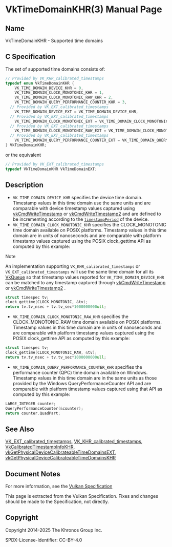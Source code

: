 # VkTimeDomainKHR(3) Manual Page

## Name

VkTimeDomainKHR - Supported time domains



## [](#_c_specification)C Specification

The set of supported time domains consists of:

```c++
// Provided by VK_KHR_calibrated_timestamps
typedef enum VkTimeDomainKHR {
    VK_TIME_DOMAIN_DEVICE_KHR = 0,
    VK_TIME_DOMAIN_CLOCK_MONOTONIC_KHR = 1,
    VK_TIME_DOMAIN_CLOCK_MONOTONIC_RAW_KHR = 2,
    VK_TIME_DOMAIN_QUERY_PERFORMANCE_COUNTER_KHR = 3,
  // Provided by VK_EXT_calibrated_timestamps
    VK_TIME_DOMAIN_DEVICE_EXT = VK_TIME_DOMAIN_DEVICE_KHR,
  // Provided by VK_EXT_calibrated_timestamps
    VK_TIME_DOMAIN_CLOCK_MONOTONIC_EXT = VK_TIME_DOMAIN_CLOCK_MONOTONIC_KHR,
  // Provided by VK_EXT_calibrated_timestamps
    VK_TIME_DOMAIN_CLOCK_MONOTONIC_RAW_EXT = VK_TIME_DOMAIN_CLOCK_MONOTONIC_RAW_KHR,
  // Provided by VK_EXT_calibrated_timestamps
    VK_TIME_DOMAIN_QUERY_PERFORMANCE_COUNTER_EXT = VK_TIME_DOMAIN_QUERY_PERFORMANCE_COUNTER_KHR,
} VkTimeDomainKHR;
```

or the equivalent

```c++
// Provided by VK_EXT_calibrated_timestamps
typedef VkTimeDomainKHR VkTimeDomainEXT;
```

## [](#_description)Description

- `VK_TIME_DOMAIN_DEVICE_KHR` specifies the device time domain. Timestamp values in this time domain use the same units and are comparable with device timestamp values captured using [vkCmdWriteTimestamp](https://registry.khronos.org/vulkan/specs/latest/man/html/vkCmdWriteTimestamp.html) or [vkCmdWriteTimestamp2](https://registry.khronos.org/vulkan/specs/latest/man/html/vkCmdWriteTimestamp2.html) and are defined to be incrementing according to the [`timestampPeriod`](https://registry.khronos.org/vulkan/specs/latest/html/vkspec.html#limits-timestampPeriod) of the device.
- `VK_TIME_DOMAIN_CLOCK_MONOTONIC_KHR` specifies the CLOCK\_MONOTONIC time domain available on POSIX platforms. Timestamp values in this time domain are in units of nanoseconds and are comparable with platform timestamp values captured using the POSIX clock\_gettime API as computed by this example:

Note

An implementation supporting `VK_KHR_calibrated_timestamps` or `VK_EXT_calibrated_timestamps` will use the same time domain for all its [VkQueue](https://registry.khronos.org/vulkan/specs/latest/man/html/VkQueue.html) so that timestamp values reported for `VK_TIME_DOMAIN_DEVICE_KHR` can be matched to any timestamp captured through [vkCmdWriteTimestamp](https://registry.khronos.org/vulkan/specs/latest/man/html/vkCmdWriteTimestamp.html) or [vkCmdWriteTimestamp2](https://registry.khronos.org/vulkan/specs/latest/man/html/vkCmdWriteTimestamp2.html) .

```c
struct timespec tv;
clock_gettime(CLOCK_MONOTONIC, &tv);
return tv.tv_nsec + tv.tv_sec*1000000000ull;
```

- `VK_TIME_DOMAIN_CLOCK_MONOTONIC_RAW_KHR` specifies the CLOCK\_MONOTONIC\_RAW time domain available on POSIX platforms. Timestamp values in this time domain are in units of nanoseconds and are comparable with platform timestamp values captured using the POSIX clock\_gettime API as computed by this example:

```c
struct timespec tv;
clock_gettime(CLOCK_MONOTONIC_RAW, &tv);
return tv.tv_nsec + tv.tv_sec*1000000000ull;
```

- `VK_TIME_DOMAIN_QUERY_PERFORMANCE_COUNTER_KHR` specifies the performance counter (QPC) time domain available on Windows. Timestamp values in this time domain are in the same units as those provided by the Windows QueryPerformanceCounter API and are comparable with platform timestamp values captured using that API as computed by this example:

```c
LARGE_INTEGER counter;
QueryPerformanceCounter(&counter);
return counter.QuadPart;
```

## [](#_see_also)See Also

[VK\_EXT\_calibrated\_timestamps](https://registry.khronos.org/vulkan/specs/latest/man/html/VK_EXT_calibrated_timestamps.html), [VK\_KHR\_calibrated\_timestamps](https://registry.khronos.org/vulkan/specs/latest/man/html/VK_KHR_calibrated_timestamps.html), [VkCalibratedTimestampInfoKHR](https://registry.khronos.org/vulkan/specs/latest/man/html/VkCalibratedTimestampInfoKHR.html), [vkGetPhysicalDeviceCalibrateableTimeDomainsEXT](https://registry.khronos.org/vulkan/specs/latest/man/html/vkGetPhysicalDeviceCalibrateableTimeDomainsEXT.html), [vkGetPhysicalDeviceCalibrateableTimeDomainsKHR](https://registry.khronos.org/vulkan/specs/latest/man/html/vkGetPhysicalDeviceCalibrateableTimeDomainsKHR.html)

## [](#_document_notes)Document Notes

For more information, see the [Vulkan Specification](https://registry.khronos.org/vulkan/specs/latest/html/vkspec.html#VkTimeDomainKHR)

This page is extracted from the Vulkan Specification. Fixes and changes should be made to the Specification, not directly.

## [](#_copyright)Copyright

Copyright 2014-2025 The Khronos Group Inc.

SPDX-License-Identifier: CC-BY-4.0